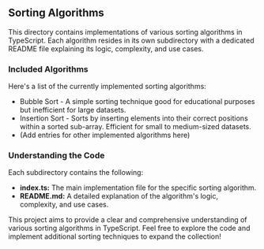 ## Sorting Algorithms

This directory contains implementations of various sorting algorithms in TypeScript. Each algorithm resides in its own subdirectory with a dedicated README file explaining its logic, complexity, and use cases.

### Included Algorithms

Here's a list of the currently implemented sorting algorithms:

* Bubble Sort - A simple sorting technique good for educational purposes but inefficient for large datasets.
* Insertion Sort - Sorts by inserting elements into their correct positions within a sorted sub-array. Efficient for small to medium-sized datasets.
* (Add entries for other implemented algorithms here)

### Understanding the Code

Each subdirectory contains the following:

* **index.ts:** The main implementation file for the specific sorting algorithm.
* **README.md:** A detailed explanation of the algorithm's logic, complexity, and use cases.

This project aims to provide a clear and comprehensive understanding of various sorting algorithms in TypeScript. Feel free to explore the code and implement additional sorting techniques to expand the collection!
